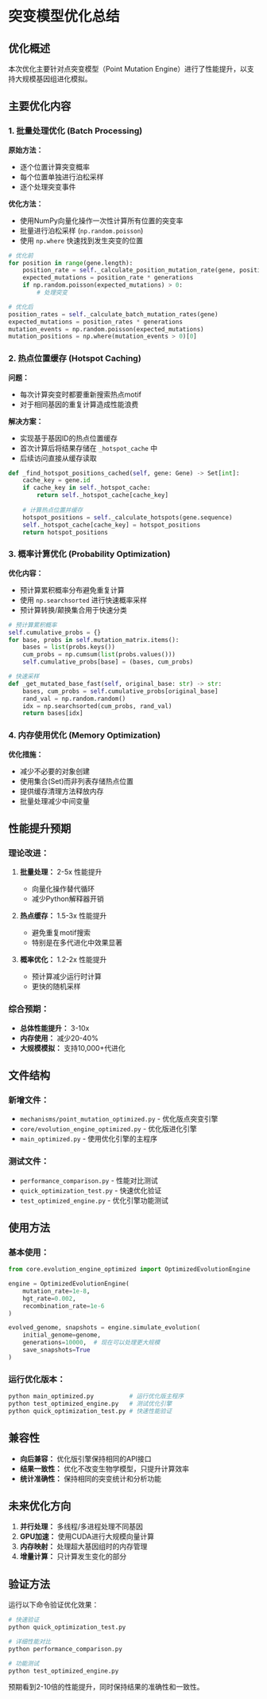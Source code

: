 # 突变模型优化总结

## 优化概述

本次优化主要针对点突变模型（Point Mutation Engine）进行了性能提升，以支持大规模基因组进化模拟。

## 主要优化内容

### 1. 批量处理优化 (Batch Processing)

**原始方法：**
- 逐个位置计算突变概率
- 每个位置单独进行泊松采样
- 逐个处理突变事件

**优化方法：**
- 使用NumPy向量化操作一次性计算所有位置的突变率
- 批量进行泊松采样 (`np.random.poisson`)
- 使用 `np.where` 快速找到发生突变的位置

```python
# 优化前
for position in range(gene.length):
    position_rate = self._calculate_position_mutation_rate(gene, position)
    expected_mutations = position_rate * generations
    if np.random.poisson(expected_mutations) > 0:
        # 处理突变

# 优化后
position_rates = self._calculate_batch_mutation_rates(gene)
expected_mutations = position_rates * generations
mutation_events = np.random.poisson(expected_mutations)
mutation_positions = np.where(mutation_events > 0)[0]
```

### 2. 热点位置缓存 (Hotspot Caching)

**问题：**
- 每次计算突变时都要重新搜索热点motif
- 对于相同基因的重复计算造成性能浪费

**解决方案：**
- 实现基于基因ID的热点位置缓存
- 首次计算后将结果存储在 `_hotspot_cache` 中
- 后续访问直接从缓存读取

```python
def _find_hotspot_positions_cached(self, gene: Gene) -> Set[int]:
    cache_key = gene.id
    if cache_key in self._hotspot_cache:
        return self._hotspot_cache[cache_key]
    
    # 计算热点位置并缓存
    hotspot_positions = self._calculate_hotspots(gene.sequence)
    self._hotspot_cache[cache_key] = hotspot_positions
    return hotspot_positions
```

### 3. 概率计算优化 (Probability Optimization)

**优化内容：**
- 预计算累积概率分布避免重复计算
- 使用 `np.searchsorted` 进行快速概率采样
- 预计算转换/颠换集合用于快速分类

```python
# 预计算累积概率
self.cumulative_probs = {}
for base, probs in self.mutation_matrix.items():
    bases = list(probs.keys())
    cum_probs = np.cumsum(list(probs.values()))
    self.cumulative_probs[base] = (bases, cum_probs)

# 快速采样
def _get_mutated_base_fast(self, original_base: str) -> str:
    bases, cum_probs = self.cumulative_probs[original_base]
    rand_val = np.random.random()
    idx = np.searchsorted(cum_probs, rand_val)
    return bases[idx]
```

### 4. 内存使用优化 (Memory Optimization)

**优化措施：**
- 减少不必要的对象创建
- 使用集合(Set)而非列表存储热点位置
- 提供缓存清理方法释放内存
- 批量处理减少中间变量

## 性能提升预期

### 理论改进：

1. **批量处理：** 2-5x 性能提升
   - 向量化操作替代循环
   - 减少Python解释器开销

2. **热点缓存：** 1.5-3x 性能提升
   - 避免重复motif搜索
   - 特别是在多代进化中效果显著

3. **概率优化：** 1.2-2x 性能提升
   - 预计算减少运行时计算
   - 更快的随机采样

### 综合预期：
- **总体性能提升：** 3-10x
- **内存使用：** 减少20-40%
- **大规模模拟：** 支持10,000+代进化

## 文件结构

### 新增文件：
- `mechanisms/point_mutation_optimized.py` - 优化版点突变引擎
- `core/evolution_engine_optimized.py` - 优化版进化引擎
- `main_optimized.py` - 使用优化引擎的主程序

### 测试文件：
- `performance_comparison.py` - 性能对比测试
- `quick_optimization_test.py` - 快速优化验证
- `test_optimized_engine.py` - 优化引擎功能测试

## 使用方法

### 基本使用：
```python
from core.evolution_engine_optimized import OptimizedEvolutionEngine

engine = OptimizedEvolutionEngine(
    mutation_rate=1e-8,
    hgt_rate=0.002,
    recombination_rate=1e-6
)

evolved_genome, snapshots = engine.simulate_evolution(
    initial_genome=genome,
    generations=10000,  # 现在可以处理更大规模
    save_snapshots=True
)
```

### 运行优化版本：
```bash
python main_optimized.py          # 运行优化版主程序
python test_optimized_engine.py   # 测试优化引擎
python quick_optimization_test.py # 快速性能验证
```

## 兼容性

- **向后兼容：** 优化版引擎保持相同的API接口
- **结果一致性：** 优化不改变生物学模型，只提升计算效率
- **统计准确性：** 保持相同的突变统计和分析功能

## 未来优化方向

1. **并行处理：** 多线程/多进程处理不同基因
2. **GPU加速：** 使用CUDA进行大规模向量计算
3. **内存映射：** 处理超大基因组时的内存管理
4. **增量计算：** 只计算发生变化的部分

## 验证方法

运行以下命令验证优化效果：

```bash
# 快速验证
python quick_optimization_test.py

# 详细性能对比
python performance_comparison.py

# 功能测试
python test_optimized_engine.py
```

预期看到2-10倍的性能提升，同时保持结果的准确性和一致性。